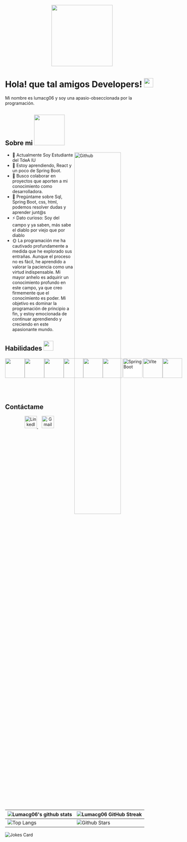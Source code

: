 <p align="center">
    <img width="200" src="https://i.pinimg.com/564x/7d/a1/ff/7da1ff11949d6e33ca9176a685ceeb80.jpg">
</p>

<h1>Hola! que tal amigos Developers! <img src="https://raw.githubusercontent.com/MartinHeinz/MartinHeinz/master/wave.gif" width="30px"> </h1>
<p align='center'></p>

<div size='20px'> Mi nombre es lumacg06 y soy una apasio-obseccionada por la programación.</div>

<h2> Sobre mi <img src="https://media0.giphy.com/media/KDDpcKigbfFpnejZs6/giphy.gif?cid=ecf05e47oy6f4zjs8g1qoiystc56cu7r9tb8a1fe76e05oty&rid=giphy.gif" width="100px"></h2>

<img width="55%" align="right" alt="Github" src="https://raw.githubusercontent.com/onimur/.github/master/.resources/git-header.svg" />

- 🔭 Actualmente Soy Estudiante del TdeA IU
- 🌱 Estoy aprendiendo, React y un poco de Spring Boot.
- 👯 Busco colaborar en proyectos que aporten a mi conocimiento como desarrolladora. 
- 💬 Pregúntame sobre Sql, Spring Boot, css, html, podemos resolver dudas y aprender junt@s
- ⚡ Dato curioso: Soy del campo y ya saben, más sabe el diablo por viejo que por diablo
- 🌞 La programación me ha cautivado profundamente a medida que he explorado sus entrañas. Aunque el proceso no es fácil, he aprendido a valorar la paciencia como una virtud indispensable. Mi mayor anhelo es adquirir un conocimiento profundo en este campo, ya que creo firmemente que el conocimiento es poder. Mi objetivo es dominar la programación de principio a fin, y estoy emocionada de continuar aprendiendo y creciendo en este apasionante mundo.

<h2> Habilidades <img src="https://media2.giphy.com/media/QssGEmpkyEOhBCb7e1/giphy.gif?cid=ecf05e47a0n3gi1bfqntqmob8g9aid1oyj2wr3ds3mg700bl&rid=giphy.gif" width="32px"> </h2>

<div style="display: flex; align-items: center;">
    <a href="https://github.com/lumacg06?tab=repositories&q=&type=&language=react&sort="> 
        <img width="64px" src="https://raw.githubusercontent.com/rahulbanerjee26/githubAboutMeGenerator/main/icons/reactjs.svg"> 
    </a>
    <a href="https://github.com/lumacg06?tab=repositories&q=&type=&language=java&sort="> 
        <img width="64px" src="https://raw.githubusercontent.com/rahulbanerjee26/githubAboutMeGenerator/main/icons/java.svg"> 
    </a>
    <a href="https://github.com/lumacg06?tab=repositories&q=&type=&language=sql&sort="> 
        <img width="64px" src="https://raw.githubusercontent.com/rahulbanerjee26/githubAboutMeGenerator/main/icons/sqlite.svg"> 
    </a>
    <a href="https://github.com/lumacg06?tab=repositories&q=&type=&language=css&sort="> 
        <img width="64px" src="https://raw.githubusercontent.com/rahulbanerjee26/githubAboutMeGenerator/main/icons/css.svg"> 
    </a>
    <a href="https://github.com/lumacg06?tab=repositories&q=&type=&language=html&sort="> 
        <img width="64px" src="https://raw.githubusercontent.com/rahulbanerjee26/githubAboutMeGenerator/main/icons/html.svg"> 
    </a>
    <a href="https://github.com/lumacg06?tab=repositories&q=&type=&language=javascript&sort=" style="display: inline-block; vertical-align: middle;">
        <img width="64px" src="https://raw.githubusercontent.com/rahulbanerjee26/githubAboutMeGenerator/main/icons/javascript.svg"> 
    </a>
    <a href="https://github.com/lumacg06?tab=repositories&q=&type=&language=spring&sort="> 
        <img width="64px" src="https://img.shields.io/badge/Spring%20Boot-6DB33F?style=flat&logo=spring&logoColor=white" alt="Spring Boot" style="border-radius: 5px; background-color: white; padding: 2px;"> 
    </a>
    <a href="https://github.com/lumacg06?tab=repositories&q=&type=&language=vite&sort="> 
        <img width="64px" src="https://img.shields.io/badge/Vite-646CFF?style=flat&logo=vite&logoColor=white" alt="Vite"> 
    </a>
        <a href='https://www.github.com/lumacg06'>
        <img width='64px' src="https://cdn.jsdelivr.net/npm/simple-icons@v6/icons/github.svg"/>
    </a>
</div>
  
<br>
<br>
  <br>
  <h2>Contáctame</h2>
<p align="center">
    <a href="www.linkedin.com/in/luisa-chavarr%C3%ADa-2a40b12b6/?trk=opento_sprofile_topcard" target="_blank">
        <img src="https://cdn.jsdelivr.net/npm/simple-icons@v6/icons/linkedin.svg" width="40px" alt="LinkedIn">
    </a>
    &nbsp;&nbsp;
    <a href="mailto:tu-email@gmail.com" target="_blank">
        <img src="https://cdn.jsdelivr.net/npm/simple-icons@v6/icons/gmail.svg" width="40px" alt="Gmail">
    </a>
</p>
  
| ![Lumacg06's github stats](https://github-readme-stats.vercel.app/api?username=lumacg06&show_icons=true&theme=tokyonight) | ![Lumacg06 GitHub Streak](https://github-readme-streak-stats.herokuapp.com/?user=lumacg06&theme=tokyonight) |
| --- | --- |
| ![Top Langs](https://github-readme-stats.vercel.app/api/top-langs/?username=lumacg06&theme=tokyonight) | ![Github Stars](https://github-readme-stats.vercel.app/api?username=lumacg06&show_icons=true&locale=en&count_private=true&hide_rank=true&custom_title=My%20GitHub%20Stats&disable_animations=true&theme=tokyonight) |

![Jokes Card](https://readme-jokes.vercel.app/api?theme=tokyonight)

<br>
